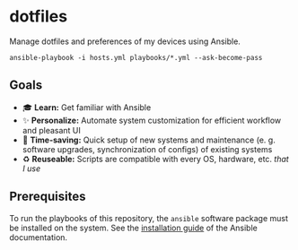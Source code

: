 # dotfiles

Manage dotfiles and preferences of my devices using Ansible.


``` shell
ansible-playbook -i hosts.yml playbooks/*.yml --ask-become-pass
```

## Goals

- :mortar_board: **Learn:** Get familiar with Ansible
- :sparkles: **Personalize:** Automate system customization for efficient workflow and pleasant UI
- :rocket: **Time-saving:** Quick setup of new systems and maintenance (e. g. software upgrades, synchronization of configs) of existing systems
- :recycle: **Reuseable:** Scripts are compatible with every OS, hardware, etc. *that I use*


## Prerequisites

To run the playbooks of this repository, the `ansible` software package must be installed on the system. See the [installation guide](https://docs.ansible.com/ansible/latest/installation_guide/index.html) of the Ansible documentation.

